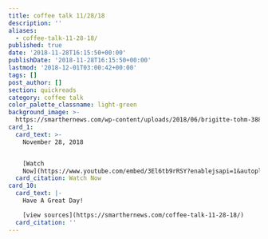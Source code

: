 ```yaml
---
title: coffee talk 11/28/18
description: ''
aliases:
  - coffee-talk-11-28-18/
published: true
date: '2018-11-28T16:15:50+00:00'
publishDate: '2018-11-28T16:15:50+00:00'
lastmod: '2018-12-01T03:00:42+00:00'
tags: []
post_author: []
section: quickreads
category: coffee talk
color_palette_classname: light-green
background_image: >-
  https://smarthernews.com/wp-content/uploads/2018/06/brigitte-tohm-388992-unsplash-scaled.jpg
card_1:
  card_text: >-
    November 28, 2018


    [Watch
    Now](https://www.youtube.com/embed/3El6tb9rRSY?enablejsapi=1&autoplay=1&rel=0)
  card_citation: Watch Now
card_10:
  card_text: |-
    Have A Great Day!

    [view sources](https://smarthernews.com/coffee-talk-11-28-18/)
  card_citation: ''
---
```

